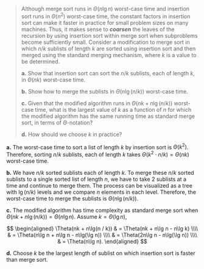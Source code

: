 > Although merge sort runs in $\Theta(n\lg n)$ worst-case time and insertion sort runs in $\Theta(n^2)$ worst-case time, the constant factors in insertion sort can make it faster in practice for small problem sizes on many machines. Thus, it makes sense to **_coarsen_** the leaves of the recursion by using insertion sort within merge sort when subproblems become sufficiently small. Consider a modification to merge sort in which $n / k$ sublists of length $k$ are sorted using insertion sort and then merged using the standard merging mechanism, where $k$ is a value to be determined.
>
> **a.** Show that insertion sort can sort the $n / k$ sublists, each of length $k$, in $\Theta(nk)$ worst-case time.
>
> **b.** Show how to merge the sublists in $\Theta(n\lg(n / k))$ worst-case time.
>
> **c.** Given that the modified algorithm runs in $\Theta(nk + n\lg(n / k))$ worst-case time, what is the largest value of $k$ as a function of $n$ for which the modified algorithm has the same running time as standard merge sort, in terms of $\Theta$-notation?
>
> **d.** How should we choose $k$ in practice?

**a.** The worst-case time to sort a list of length $k$ by insertion sort is $\Theta(k^2)$. Therefore, sorting $n / k$ sublists, each of length $k$ takes $\Theta(k^2 \cdot n / k) = \Theta(nk)$ worst-case time.

**b.** We have $n / k$ sorted sublists each of length $k$. To merge these $n / k$ sorted sublists to a single sorted list of length $n$, we have to take $2$ sublists at a time and continue to merge them. The process can be visualized as a tree with $\lg(n / k)$ levels and we compare $n$ elements in each level. Therefore, the worst-case time to merge the sublists is $\Theta(n\lg(n / k))$.

**c.** The modified algorithm has time complexity as standard merge sort when $\Theta(nk + n\lg(n / k)) = \Theta(n\lg n)$. Assume $k = \Theta(\lg n)$,

$$
\begin{aligned}
\Theta(nk + n\lg(n / k))
    & = \Theta(nk + n\lg n - n\lg k) \\\\
    & = \Theta(n\lg n + n\lg n - n\lg(\lg n)) \\\\
    & = \Theta(2n\lg n - n\lg(\lg n)) \\\\
    & = \Theta(n\lg n).
\end{aligned}
$$

**d.** Choose $k$ be the largest length of sublist on which insertion sort is faster than merge sort.
